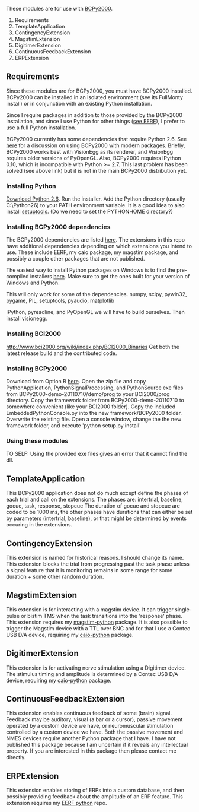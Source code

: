 These modules are for use with [BCPy2000](http://bci2000.org/downloads/BCPy2000/BCPy2000.html).

1. Requirements
2. TemplateApplication
3. ContingencyExtension
4. MagstimExtension
5. DigitimerExtension
6. ContinuousFeedbackExtension
7. ERPExtension

## Requirements
Since these modules are for BCPy2000, you must have BCPy2000 installed.
BCPy2000 can be installed in an isolated environment (see its FullMonty install) or in conjunction
with an existing Python installation.

Since I require packages in addition to those provided by the BCPy2000 installation, and since I use
Python for other things ([see EERF](https://github.com/cboulay/EERF)), I prefer to use a full
Python installation.

BCPy2000 currently has some dependencies that require Python 2.6.
See [here](http://www.bci2000.org/phpbb/viewtopic.php?f=1&t=1330) for a discussion
on using BCPy2000 with modern packages. Briefly, BCPy2000 works best with VisionEgg as its renderer,
and VisionEgg requires older versions of PyOpenGL. Also, BCPy2000 requires IPython 0.10, which is incompatible
with Python >= 2.7. This last problem has been solved (see above link) but it is not in the main BCPy2000 distribution yet.

### Installing Python
[Download Python 2.6](http://www.python.org/download/releases/2.6.6/).
Run the installer.
Add the Python directory (usually C:\Python26) to your PATH environment variable.
It is a good idea to also install [setuptools](http://pypi.python.org/pypi/setuptools).
(Do we need to set the PYTHONHOME directory?)

### Installing BCPy2000 dependencies
The BCPy2000 dependencies are listed [here](http://bci2000.org/downloads/BCPy2000/Python_Packages.html).
The extensions in this repo have additional dependencies depending on which extensions you intend to use.
These include EERF, my caio package, my magstim package, and possibly a couple other packages that are not published.

The easiest way to install Python packages on Windows is to find the pre-compiled installers [here](http://www.lfd.uci.edu/~gohlke/pythonlibs/).
Make sure to get the ones built for your version of Windows and Python.

This will only work for some of the dependencies.
numpy, scipy, pywin32, pygame, PIL, setuptools, pyaudio, matplotlib

IPython, pyreadline, and PyOpenGL we will have to build ourselves. Then install visionegg.

### Installing BCI2000
http://www.bci2000.org/wiki/index.php/BCI2000_Binaries
Get both the latest release build and the contributed code.

### Installing BCPy2000
Download from Option B [here](http://bci2000.org/downloads/BCPy2000/Download.html).
Open the zip file and copy PythonApplication, PythonSignalProcessing, and PythonSource exe files
from BCPy2000-demo-20110710/demo/prog to your BCI2000/prog directory.
Copy the framework folder from BCPy2000-demo-20110710 to somewhere convenient (like your BCI2000 folder).
Copy the included EmbeddedPythonConsole.py into the new framework/BCPy2000 folder. Overwrite the existing file.
Open a console window, change the the new framework folder, and execute
'python setup.py install'

### Using these modules
TO SELF: Using the provided exe files gives an error that it cannot find the dll.

## TemplateApplication

This BCPy2000 application does not do much except define the phases of each trial
and call on the extensions.
The phases are: intertrial, baseline, gocue, task, response, stopcue
The duration of gocue and stopcue are coded to be 1000 ms, the other phases have durations
that can either be set by parameters (intertrial, baseline), or that might be determined
by events occuring in the extensions.

## ContingencyExtension

This extension is named for historical reasons. I should change its name.
This extension blocks the trial from progressing past the task phase
unless a signal feature that it is monitoring remains in some range for
some duration + some other random duration.

## MagstimExtension

This extension is for interacting with a magstim device. It can trigger single-pulse
or bistim TMS when the task transitions into the 'response' phase. This extension
requires my [magstim-python](https://github.com/cboulay/magstim-python) package. It is also
possible to trigger the Magstim device with a TTL over BNC and for that I use a
Contec USB D/A device, requiring my [caio-python](https://github.com/cboulay/caio-python) package.

## DigitimerExtension

This extension is for activating nerve stimulation using a Digitimer device. The stimulus
timing and amplitude is determined by a Contec USB D/A device, requiring my
[caio-python](https://github.com/cboulay/caio-python) package.

## ContinuousFeedbackExtension

This extension enables continuous feedback of some (brain) signal. Feedback may be auditory,
visual (a bar or a cursor), passive movement operated by a custom device we have,
or neuromuscular stimulation controlled by a custom device we have. Both the passive movement
and NMES devices require another Python package that I have. I have not published this
package because I am uncertain if it reveals any intellectual property. If you are 
interested in this package then please contact me directly.

## ERPExtension

This extension enables storing of ERPs into a custom database, and then
possibly providing feedback about the amplitude of an ERP feature. This
extension requires my [EERF python](https://github.com/cboulay/EERF) repo.
